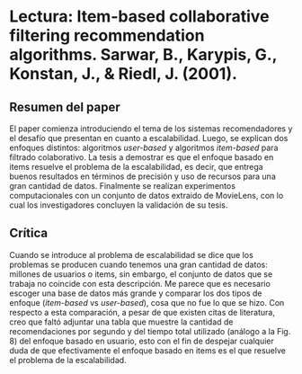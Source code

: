 # Lectura: Item-based collaborative filtering recommendation algorithms. Sarwar, B., Karypis, G., Konstan, J., & Riedl, J. (2001).

## Resumen del paper

El paper comienza introduciendo el tema de los sistemas recomendadores y el desafío que presentan en cuanto a escalabilidad. Luego, se explican dos enfoques distintos: algoritmos *user-based* y algoritmos *item-based* para filtrado colaborativo. La tesis a demostrar es que el enfoque basado en items resuelve el problema de la escalabilidad, es decir, que entrega buenos resultados en términos de precisión y uso de recursos para una gran cantidad de datos. Finalmente se realizan experimentos computacionales con un conjunto de datos extraido de MovieLens, con lo cual los investigadores concluyen la validación de su tesis.   

## Crítica

Cuando se introduce al problema de escalabilidad se dice que los problemas se producen cuando tenemos una gran cantidad de datos: millones de usuarios o items, sin embargo, el conjunto de datos que se trabaja no coincide con esta descripción. Me parece que es necesario escoger una base de datos más grande y comparar los dos tipos de enfoque (*item-based*  vs *user-based*), cosa que no fue lo que se hizo. Con respecto a esta comparación, a pesar de que existen citas de literatura, creo que faltó adjuntar una tabla que muestre la cantidad de recomendaciones por segundo y del tiempo total utilizado (análogo a la Fig. 8) del enfoque basado en usuario, esto con el fin de despejar cualquier duda de que efectivamente el enfoque basado en items es el que resuelve el problema de la escalabilidad. 
